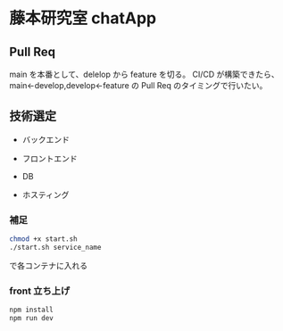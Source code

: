 # 藤本研究室 chatApp

## Pull Req

main を本番として、delelop から feature を切る。
CI/CD が構築できたら、main←develop,develop←feature の Pull Req のタイミングで行いたい。

## 技術選定

- バックエンド

- フロントエンド

- DB

- ホスティング

### 補足

```bash
chmod +x start.sh
./start.sh service_name
```

で各コンテナに入れる

### front 立ち上げ

```bash
npm install
npm run dev
```
